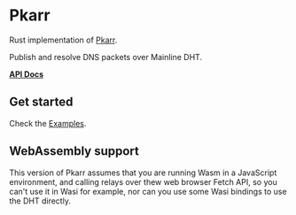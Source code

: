 # Pkarr

Rust implementation of [Pkarr](pkarr.org).

Publish and resolve DNS packets over Mainline DHT.

**[API Docs](https://docs.rs/pkarr/latest/pkarr/)**

## Get started

Check the [Examples](https://github.com/Nuhvi/pkarr/tree/main/pkarr/examples).

## WebAssembly support

This version of Pkarr assumes that you are running Wasm in a JavaScript environment,
and calling relays over thew web browser Fetch API, so you can't use it in Wasi for example, 
nor can you use some Wasi bindings to use the DHT directly.

